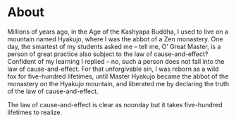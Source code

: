 # About

Millions of years ago, in the Age of the Kashyapa Buddha, I used to live on a mountain named Hyakujo, where I was the abbot of a Zen monastery. One day, the smartest of my students asked me – tell me, O’ Great Master, is a person of great practice also subject to the law of cause-and-effect? Confident of my learning I replied – no, such a person does not fall into the law of cause-and-effect. For that unforgivable sin, I was reborn as a wild fox for five-hundred lifetimes, until Master Hyakujo became the abbot of the monastery on the Hyakujo mountain, and liberated me by declaring the truth of the law of cause-and-effect.

The law of cause-and-effect is clear as noonday but it takes five-hundred lifetimes to realize.
